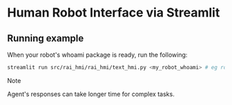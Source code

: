 # Human Robot Interface via Streamlit

## Running example

When your robot's whoami package is ready, run the following:

```bash
streamlit run src/rai_hmi/rai_hmi/text_hmi.py <my_robot_whoami> # eg rosbot_xl_whoami
```

> [!NOTE]
> Agent's responses can take longer time for complex tasks.
